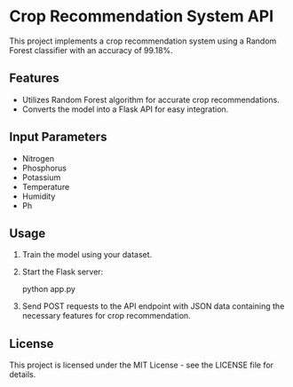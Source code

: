# Crop Recommendation System API

This project implements a crop recommendation system using a Random Forest classifier with an accuracy of 99.18%.

## Features

- Utilizes Random Forest algorithm for accurate crop recommendations.
- Converts the model into a Flask API for easy integration.

## Input Parameters
- Nitrogen
- Phosphorus
- Potassium
- Temperature
- Humidity
- Ph

## Usage

1. Train the model using your dataset.
2. Start the Flask server:

    python app.py

3. Send POST requests to the API endpoint with JSON data containing the necessary features for crop recommendation.

## License

This project is licensed under the MIT License - see the LICENSE file for details.
